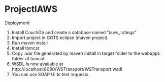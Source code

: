 ProjectIAWS
===========

Deployment:
1) Install CouchDb and create a database named "iaws_ratings"
2) Import project in GGTS eclipse (maven project)
3) Run maven install
4) Install tomcat
5) Copy .war file generated by maven install in target folder to the webapps folder of tomcat
6) WSDL is now available at http://localhost:8080/WSTransport/WSTransport.wsdl
7) You can use SOAP UI to test requests
